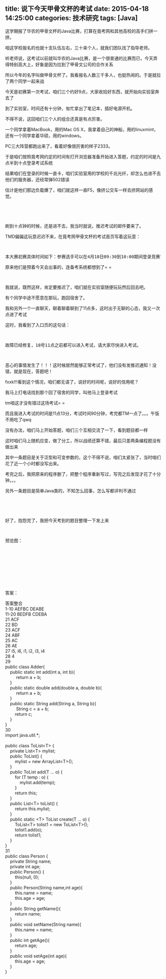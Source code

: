 title: 说下今天甲骨文杯的考试
date: 2015-04-18 14:25:00
categories: 技术研究
tags: [Java]
---
<p>
	这学期报了华农的甲骨文杯的Java比赛，打算在竟考网和其他高校的高手们拼一拼。
</p>
<p>
	咱这学校报名的也就十支队伍左右，三十来个人，就我们团队找了指导老师。
</p>
<p>
	听老师说，这考试以前就叫华农的Java比赛，是一个很普通的比赛而已，今天弄得特别高大上，好象是因为拉到了甲骨文公司的合作关系
</p>
<p>
	所以今年的名字叫做甲骨文杯了。我看报名人数三千多人，也挺热闹的。于是就拉了两个同学一起来战
</p>
<p>
	今天是初赛第一次考试，咱们三个约好9点，大家收拾好东西，就开始向实验室奔去了
</p>
<p>
	到了实验室，时间还有十分钟，匆忙拿出了笔记本，插好电源开机。
</p>
<p>
	不得不说，这回咱们三个人的组合还真是有点厉害。
</p>
<p>
	一个同学拿着MacBook，用的Mac OS X，我拿着自己的神船，用的linuxmint，还有一个同学拿着华硕，用的windows。
</p>
<p>
	PC三大阵营都跑出来了，看着好像很厉害的样子2333。
</p>
<p>
	于是咱们按照竟考网约定的时间有打开浏览器准备开始进入答题，约定的时间是九点半到十点登录考试系统
</p>
<p>
	结果咱们在登录的时候一直卡，咱们实验室用的学校的千兆光纤，却怎么也进不去他们的服务器，还经常弹502错误
</p>
<p>
	估计是他们那边负载爆了，咱们就这样一直F5，像挤公交车一样去挤网站的感觉。
</p>
<p>
	<!--more-->
</p>
<p>
	<br />
</p>
<p>
	<br />
</p>
<p>
	刷到十点钟的时候，还是进不去，我当时就说，推迟考试的邮件要来了。
</p>
<p>
	TMD偏偏这玩意迟迟不来，在竟考网甲骨文杯的考试首页写着这玩意：
</p>
<p>
	<br />
</p>
<pre class="brush:plain; toolbar:false;">本大赛初赛具体时间如下：参赛选手可以在4月18日09:30到10:00期间登录竞赛首页并点击考试按钮进入考试，进入考试后将有90分钟的做题时间，最迟交卷时间为11:30。如果18号考试发生异常情况，将启用备考系统：考试在第二天（4月19日周日）下午进行，进入考试时间为4月19日下午14:30到15:00，考试时长90分钟，最迟交卷时间为16:30。若18号顺利考试，将不启用备考系统。</pre>
原来他们是预着今天会出事的，连备考系统都想到了= =
<p>
	<br />
</p>
<p>
	我就说，既然这样，肯定要推迟了，咱们就在实验室随便玩玩然后回去吧。
</p>
<p>
	有个同学中途不愿意在那玩，跑回宿舍了。
</p>
<p>
	我和另外一个一直聊天，聊着聊着聊到了11点多，这时出于无聊的心态，我又一次点进了考试
</p>
<p>
	这时，我看到了入口页的这句话：
</p>
<p>
	<br />
</p>
<pre class="brush:python; toolbar:false;">故障已经修复，18号11点之前都可以进入考试，请大家尽快进入考试。</pre>
<p>
	<br />
</p>
<p>
	恶心的事情发生了！！！这时候居然能够正常考试了，他们没有发推迟通知！没错，就是现在，答题吧！
</p>
<p>
	fxxk!!!看到这个情况，咱们都无语了，说好的时间呢，说好的信用呢？
</p>
<p>
	我马上打电话找到那个回了宿舍的同学，叫他马上登录考试
</p>
<p>
	tm咱这才没有错过这场考试= =
</p>
<p>
	而且我进入考试的时间是11点13分，考试时间90分钟，考完都TM一点了。。。午饭不用吃了qwq
</p>
<p>
	没有办法，咱们马上开始答题，咱们三个互相交流了一下，<span>看到题目都一样</span> 
</p>
<p>
	这时咱们马上随机应变，做了分工，所以战绩还算不错，最后只差两条编程题没有做出来
</p>
<p>
	其中一条题目是关于泛型和可变参数的，这个不得不说，咱们太紧张了，当时咱们花了近一个小时都没写出来。
</p>
<p>
	考完之后，我把原来的程序删了，把整个程序重新写过，写完之后发现才花了十分钟。。。
</p>
<p>
	另外一条题目是简单Java类的，不知怎么回事，怎么写都评判不通过
</p>
<p>
	<br />
</p>
<p>
	<br />
</p>
<p>
	好了，抱怨完了，我把今天考到的题目整理一下发上来
</p>
<p>
	<br />
</p>
<p>
	预览图：
</p>
<p>
	<img src="/usr/plugins/KindEditor/kindeditor/file/../../../../uploads/image/20150420/20150420234327_68653.png" alt="" /><img src="/usr/plugins/KindEditor/kindeditor/file/../../../../uploads/image/20150420/20150420234327_88245.png" alt="" /><img src="/usr/plugins/KindEditor/kindeditor/file/../../../../uploads/image/20150420/20150420234327_45045.png" alt="" /><img src="/usr/plugins/KindEditor/kindeditor/file/../../../../uploads/image/20150420/20150420234327_37731.png" alt="" /><img src="/usr/plugins/KindEditor/kindeditor/file/../../../../uploads/image/20150420/20150420234327_63384.png" alt="" /><img src="/usr/plugins/KindEditor/kindeditor/file/../../../../uploads/image/20150420/20150420234327_27618.png" alt="" /><img src="/usr/plugins/KindEditor/kindeditor/file/../../../../uploads/image/20150420/20150420234328_36398.png" alt="" /><img src="/usr/plugins/KindEditor/kindeditor/file/../../../../uploads/image/20150420/20150420234328_25568.png" alt="" /><img src="/usr/plugins/KindEditor/kindeditor/file/../../../../uploads/image/20150420/20150420234328_68965.png" alt="" /><img src="/usr/plugins/KindEditor/kindeditor/file/../../../../uploads/image/20150420/20150420234328_61373.png" alt="" /><img src="/usr/plugins/KindEditor/kindeditor/file/../../../../uploads/image/20150420/20150420234328_28239.png" alt="" /><img src="/usr/plugins/KindEditor/kindeditor/file/../../../../uploads/image/20150420/20150420234328_59950.png" alt="" /><img src="/usr/plugins/KindEditor/kindeditor/file/../../../../uploads/image/20150420/20150420234328_48213.png" alt="" /><img src="/usr/plugins/KindEditor/kindeditor/file/../../../../uploads/image/20150420/20150420234328_25688.png" alt="" /><img src="/usr/plugins/KindEditor/kindeditor/file/../../../../uploads/image/20150420/20150420234328_54729.png" alt="" /><img src="/usr/plugins/KindEditor/kindeditor/file/../../../../uploads/image/20150420/20150420234328_46019.png" alt="" /><img src="/usr/plugins/KindEditor/kindeditor/file/../../../../uploads/image/20150420/20150420234328_23781.png" alt="" /><img src="/usr/plugins/KindEditor/kindeditor/file/../../../../uploads/image/20150420/20150420234328_33922.png" alt="" /> 
</p>
<p>
	<img src="/usr/plugins/KindEditor/kindeditor/file/../../../../uploads/image/20150420/20150420234412_13045.png" alt="" /><img src="/usr/plugins/KindEditor/kindeditor/file/../../../../uploads/image/20150420/20150420234412_81817.png" alt="" /><img src="/usr/plugins/KindEditor/kindeditor/file/../../../../uploads/image/20150420/20150420234412_26587.png" alt="" /><img src="/usr/plugins/KindEditor/kindeditor/file/../../../../uploads/image/20150420/20150420234413_25230.png" alt="" /><img src="/usr/plugins/KindEditor/kindeditor/file/../../../../uploads/image/20150420/20150420234413_98440.png" alt="" /><img src="/usr/plugins/KindEditor/kindeditor/file/../../../../uploads/image/20150420/20150420234413_40615.png" alt="" /><img src="/usr/plugins/KindEditor/kindeditor/file/../../../../uploads/image/20150420/20150420234413_38142.png" alt="" /><img src="/usr/plugins/KindEditor/kindeditor/file/../../../../uploads/image/20150420/20150420234413_56594.png" alt="" /><img src="/usr/plugins/KindEditor/kindeditor/file/../../../../uploads/image/20150420/20150420234413_37894.png" alt="" /><img src="/usr/plugins/KindEditor/kindeditor/file/../../../../uploads/image/20150420/20150420234413_43552.png" alt="" /><img src="/usr/plugins/KindEditor/kindeditor/file/../../../../uploads/image/20150420/20150420234413_88317.png" alt="" /><img src="/usr/plugins/KindEditor/kindeditor/file/../../../../uploads/image/20150420/20150420234413_65510.png" alt="" /><img src="/usr/plugins/KindEditor/kindeditor/file/../../../../uploads/image/20150420/20150420234413_23735.png" alt="" /><img src="/usr/plugins/KindEditor/kindeditor/file/../../../../uploads/image/20150420/20150420234413_65703.png" alt="" /><img src="/usr/plugins/KindEditor/kindeditor/file/../../../../uploads/image/20150420/20150420234413_93414.png" alt="" /><img src="/usr/plugins/KindEditor/kindeditor/file/../../../../uploads/image/20150420/20150420234413_40910.png" alt="" /><img src="/usr/plugins/KindEditor/kindeditor/file/../../../../uploads/image/20150420/20150420234413_15646.png" alt="" /><img src="/usr/plugins/KindEditor/kindeditor/file/../../../../uploads/image/20150420/20150420234413_88506.png" alt="" /> 
</p>
<p>
	<br />
</p>
<p>
	<img src="/usr/plugins/KindEditor/kindeditor/file/../../../../uploads/image/20150420/20150420234508_90170.png" alt="" /><img src="/usr/plugins/KindEditor/kindeditor/file/../../../../uploads/image/20150420/20150420234508_89532.png" alt="" /><img src="/usr/plugins/KindEditor/kindeditor/file/../../../../uploads/image/20150420/20150420234508_19618.png" alt="" /><img src="/usr/plugins/KindEditor/kindeditor/file/../../../../uploads/image/20150420/20150420234508_14707.png" alt="" /><img src="/usr/plugins/KindEditor/kindeditor/file/../../../../uploads/image/20150420/20150420234508_28136.png" alt="" /><img src="/usr/plugins/KindEditor/kindeditor/file/../../../../uploads/image/20150420/20150420234508_74370.png" alt="" /><img src="/usr/plugins/KindEditor/kindeditor/file/../../../../uploads/image/20150420/20150420234508_45899.png" alt="" /><img src="/usr/plugins/KindEditor/kindeditor/file/../../../../uploads/image/20150420/20150420234509_21470.png" alt="" /> 
</p>
<p>
	<br />
</p>
<p>
	<br />
</p>
<p>
	答案：
</p>
<p>
	答案整合<br />
1-10 AEFBC DEABE<br />
11-20 BEDFB CDEBA<br />
21 ACF<br />
22 BD<br />
23 ACF<br />
24 ABF<br />
25 AC<br />
26 AE<br />
27 i5, i6, i1, i2, i3, i4<br />
28 4<br />
29<br />
public class Adder{<br />
&nbsp;&nbsp;&nbsp; public static int add(int a, int b){<br />
&nbsp;&nbsp;&nbsp; &nbsp;&nbsp;&nbsp; &nbsp;return a + b;&nbsp; &nbsp;<br />
&nbsp;&nbsp;&nbsp; }<br />
&nbsp;&nbsp;&nbsp; public static double add(double a, double b){<br />
&nbsp;&nbsp;&nbsp; &nbsp;&nbsp;&nbsp; &nbsp;return a + b;&nbsp; &nbsp;<br />
&nbsp;&nbsp;&nbsp; }<br />
&nbsp;&nbsp;&nbsp; public static String add(String a, String b){<br />
&nbsp;&nbsp;&nbsp; &nbsp;&nbsp;&nbsp; &nbsp;String c = a + b;<br />
&nbsp;&nbsp;&nbsp;&nbsp;&nbsp;&nbsp;&nbsp; return c;<br />
&nbsp;&nbsp;&nbsp; }<br />
}<br />
30<br />
import java.util.*;<br />
<br />
public class ToList&lt;T&gt; {<br />
&nbsp;&nbsp;&nbsp; private List&lt;T&gt; mylist;<br />
&nbsp;&nbsp;&nbsp; public ToList() {<br />
&nbsp;&nbsp;&nbsp;&nbsp;&nbsp;&nbsp;&nbsp; mylist = new ArrayList&lt;T&gt;();<br />
&nbsp;&nbsp;&nbsp; }<br />
&nbsp;&nbsp;&nbsp; public ToList add(T ... o) {<br />
&nbsp;&nbsp;&nbsp;&nbsp;&nbsp;&nbsp;&nbsp; for (T temp : o) {<br />
&nbsp;&nbsp;&nbsp;&nbsp;&nbsp;&nbsp;&nbsp;&nbsp;&nbsp;&nbsp;&nbsp; mylist.add(temp);<br />
&nbsp;&nbsp;&nbsp;&nbsp;&nbsp;&nbsp;&nbsp; }<br />
&nbsp;&nbsp;&nbsp;&nbsp;&nbsp;&nbsp;&nbsp; return this;<br />
&nbsp;&nbsp;&nbsp; }<br />
&nbsp;&nbsp;&nbsp; public List&lt;T&gt; toList() {<br />
&nbsp;&nbsp;&nbsp;&nbsp;&nbsp;&nbsp;&nbsp; return this.mylist;<br />
&nbsp;&nbsp;&nbsp; }<br />
&nbsp;&nbsp;&nbsp; public static &lt;T&gt; ToList create(T ... o) {<br />
&nbsp;&nbsp;&nbsp;&nbsp;&nbsp;&nbsp;&nbsp; ToList&lt;T&gt; tolist1 = new ToList&lt;T&gt;();<br />
&nbsp;&nbsp;&nbsp;&nbsp;&nbsp;&nbsp;&nbsp; tolist1.add(o);<br />
&nbsp;&nbsp;&nbsp;&nbsp;&nbsp;&nbsp;&nbsp; return tolist1;<br />
&nbsp;&nbsp;&nbsp; }<br />
}<br />
31<br />
public class Person {<br />
&nbsp;&nbsp;&nbsp; private String name;<br />
&nbsp;&nbsp;&nbsp; private int age;<br />
&nbsp;&nbsp;&nbsp; public Person() {<br />
&nbsp;&nbsp;&nbsp;&nbsp;&nbsp;&nbsp;&nbsp; this(null, 0);<br />
&nbsp;&nbsp;&nbsp; }<br />
&nbsp;&nbsp;&nbsp; public Person(String name,int age){<br />
&nbsp;&nbsp;&nbsp;&nbsp;&nbsp;&nbsp;&nbsp; this.name = name;<br />
&nbsp;&nbsp;&nbsp;&nbsp;&nbsp;&nbsp;&nbsp; this.age = age;<br />
&nbsp;&nbsp;&nbsp; }<br />
&nbsp;&nbsp;&nbsp; public String getName(){<br />
&nbsp;&nbsp;&nbsp;&nbsp;&nbsp;&nbsp;&nbsp; return name;<br />
&nbsp;&nbsp;&nbsp; }<br />
&nbsp;&nbsp;&nbsp; public void setName(String name){<br />
&nbsp;&nbsp;&nbsp;&nbsp;&nbsp;&nbsp;&nbsp; this.name = name;<br />
&nbsp;&nbsp;&nbsp; }<br />
&nbsp;&nbsp;&nbsp; public int getAge(){<br />
&nbsp;&nbsp;&nbsp;&nbsp;&nbsp;&nbsp;&nbsp; return age;<br />
&nbsp;&nbsp;&nbsp; }<br />
&nbsp;&nbsp;&nbsp; public void setAge(int age){<br />
&nbsp;&nbsp;&nbsp;&nbsp;&nbsp;&nbsp;&nbsp; this.age = age;<br />
&nbsp;&nbsp;&nbsp; }<br />
}
</p>
<p>
	<br />
</p>